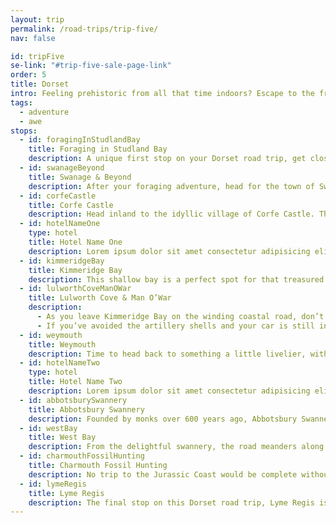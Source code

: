 ```yaml
---
layout: trip
permalink: /road-trips/trip-five/
nav: false

id: tripFive
se-link: "#trip-five-sale-page-link"
order: 5
title: Dorset
intro: Feeling prehistoric from all that time indoors? Escape to the frankly gorgeous coastline of Dorset, where jurassic heritage offers a bounty for explorers and coastal drama will leave you open-mouthed. This is one seriously pretty road trip, and a stylish one at that.
tags:
  - adventure
  - awe
stops:
  - id: foragingInStudlandBay
    title: Foraging in Studland Bay
    description: A unique first stop on your Dorset road trip, get closer to nature and learn how to live off the land as you gather your ingredients from the sea and shoreline of Studland Bay. The Fore Adventure sea school has day-long crash courses in the art of foraging, teaching you how to find everything from crabs and cockles to edible plants and seaweeds. You travel by kayak to the creeks and islands around the bay, before bringing all your freshly-foraged ingredients together in the evening for a feast on the beach.
  - id: swanageBeyond
    title: Swanage & Beyond
    description: After your foraging adventure, head for the town of Swanage. You’ll find typical Victorian seaside charm, a grand fish and chip shop and, most importantly, a steam railway! The track runs all the way to Corfe, should you wish to skip the drive. There are a few stops eastward along the coastline that are worth a detour. Head toward Worth Matravers, stopping at Spyway Dinosaur Footprints. The name gives it away, but this will be your first taste of the Jurassic Coast’s, erm, Jurassic heritage. Once you’ve compared shoe size with our prehistoric friends, aim for St Aldhelm's Head. At this craggy headland, you’ll find a tiny stone chapel overlooking the coast. Remarkably, it dates back to the 12th century and is every-bit intact. It really is a jewel of this coastline, perfectly framed in the walking trails that wander east and west from this point.
  - id: corfeCastle
    title: Corfe Castle
    description: Head inland to the idyllic village of Corfe Castle. The shattered ruins of the town’s namesake are an evocative icon on the landscape, a tumbling mess of vast walls and crumbling towers. Destroyed by Cromwellian forces during the Civil War, it now sits handsomely on a hill overlooking the chocolate-box village below. Grab a cream tea and some road snacks before heading back to the coast and the scenic road that chases it.
  - id: hotelNameOne
    type: hotel
    title: Hotel Name One
    description: Lorem ipsum dolor sit amet consectetur adipisicing elit. Quia et neque porro a, labore repellendus iusto soluta, repudiandae deserunt iure animi optio, debitis explicabo quo. Nobis magnam quae neque voluptas enim, temporibus perspiciatis iusto nostrum veritatis nesciunt, sit cupiditate distinctio.
  - id: kimmeridgeBay
    title: Kimmeridge Bay
    description: This shallow bay is a perfect spot for that treasured seaside pastime - rockpooling. The road down to the bay has a toll booth, aiding the conservation of the area. The more limited numbers of cars means that Kimmeridge has an unspoilt quality to it; its sweeping architecture, chunky cliffs and rocky shore are a pretty spectacular sight. Dart across the rockpools and hunt for crabs, or, if the weather permits, try your hand at snorkelling. The bay is renowned for being one of the coast’s best snorkelling spots, overlooked by the looming folly of Clavell Tower.
  - id: lulworthCoveManOWar
    title: Lulworth Cove & Man O’War
    description:
      - As you leave Kimmeridge Bay on the winding coastal road, don’t miss the left turn on Grange Hill. You’ll spot a peculiar MOD sign; the road is the most direct for Lulworth, the road is also stunning, and the road winds through the MOD firing range. It will take you past scenic viewpoints and the rather peculiar village of Tyneham, abandoned since the war and now occasionally used by the army for training - it is open to the public when the soldiers aren’t invading the hapless place.
      - If you’ve avoided the artillery shells and your car is still intact, Lulworth Cove awaits. One of Dorset’s most famed beauty spots, the cove - and the iconic Durdle Door - is an unmissable stop when exploring the Jurassic Coast. The hamlet itself is pretty enough, but the cove is simply stunning. The cliff top trail that heads west is a popular pilgrimage, where you’ll pass Man O’War cove - another idyllic crescent-shaped beach - and finally arrive at Durdle Door. Make sure you’ve packed a picnic, as this stop-off is one of the highlights of the coastline and you’ll want every excuse to stay longer and soak it all in.
  - id: weymouth
    title: Weymouth
    description: Time to head back to something a little livelier, with a stop at the pretty town of Weymouth. Its long beach has all the candy-striped amenities you’d expect, for your rock, deckchair, ice cream and arcade et al. It’s popular year-round, with a laid-back atmosphere. However, the town really sings around the corner, at the historic harbour. Lined by heritage buildings in a burst of colours, obscured by a sea of masts, it’s a lovely place to sink a pint as the sun sets, returning for some crabbing the next day. With a clutch of good restaurants and historic pubs, Weymouth is an awfully pleasant seaside stopover.
  - id: hotelNameTwo
    type: hotel
    title: Hotel Name Two
    description: Lorem ipsum dolor sit amet consectetur adipisicing elit. Quia et neque porro a, labore repellendus iusto soluta, repudiandae deserunt iure animi optio, debitis explicabo quo. Nobis magnam quae neque voluptas enim, temporibus perspiciatis iusto nostrum veritatis nesciunt, sit cupiditate distinctio.
  - id: abbotsburySwannery
    title: Abbotsbury Swannery
    description: Founded by monks over 600 years ago, Abbotsbury Swannery is one of the more eccentric sights on the Dorset coast. Some 600 swans call the place a home, making for a truly spectacular display on any visit. Just be careful; a swan can break a man’s arm.
  - id: westBay
    title: West Bay
    description: From the delightful swannery, the road meanders along the coast to another of those famed Dorset beauty spots - West Bay. The beach is gorgeous, with a small harbour facilitating your chipper and ice cream needs. Take a rowboat up the river Brit, or climb to the top of the dauntingly high cliffs. The geological lines of the cliff face coupled with their awesome scale makes the bay wonderfully photogenic, a perfect backdrop for your beach getaway.
  - id: charmouthFossilHunting
    title: Charmouth Fossil Hunting
    description: No trip to the Jurassic Coast would be complete without a spot of fossil hunting. Charmouth Beach contends with Lyme Regis as one of the best places to score your prehistoric souvenir. Patience is key; pay particular attention to the rocky bed of the beach, turning stones and pebbles as you see fit, and you may just walk away with your very own ammonite.
  - id: lymeRegis
    title: Lyme Regis
    description: The final stop on this Dorset road trip, Lyme Regis is a charming little fishing town. It’s cluster of medieval thatched cottages, Regency grandeur and Edwardian sensibility is a picturesque mishmash, centred around a crescent harbour and pretty promenade. Oh, and fossil fever is rife here too. It’s historic, pumped with charm, and irresistibly laidback - sink into trad pubs and rustic restaurants, peacock down the promenade, and bookmark your Dorset trip in style.
---
```

